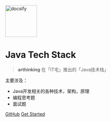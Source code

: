 <img alt="docsify" src="https://www.itzhai.com/resources/images/java_1.png" width = "100" height = "100" >

# Java Tech Stack

> **arthinking** 在「IT宅」推出的「Java技术栈」

主要涉及：
* Java开发相关的各种技术，架构，原理
* 编程思考题
* 面试题

[GitHub](https://github.com/arthinking/java-tech-stack)
[Get Started](#JavaTechStack)

